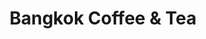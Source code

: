 ---
title: Bangkok Coffee & Tea
category: Asia
image: /assets/list_images/placeholder.png
maps_url: https://maps.app.goo.gl/3NGZCSCCVr2CPpoX8
---